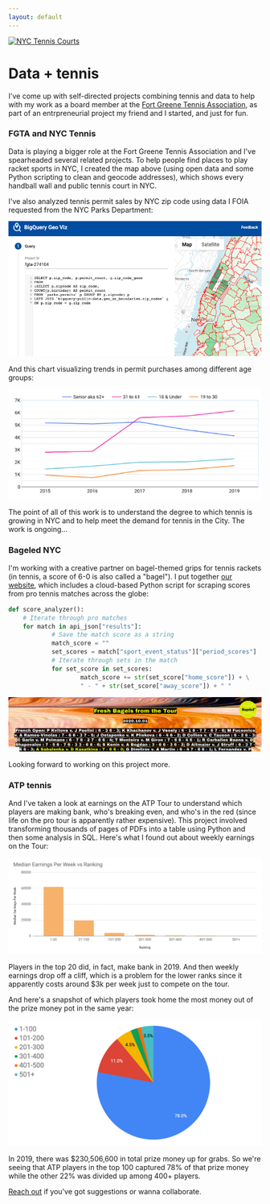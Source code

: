 ```yaml
---
layout: default
---
```


<a href = "assets/images/tennis-map.gif"><img src="assets/images/tennis-map.gif" alt="NYC Tennis Courts"></a>

# Data + tennis

I've come up with self-directed projects combining tennis and data to help with my work as a board member at the [Fort Greene Tennis Association](http://www.fortgreenetennis.org/), as part of an entrpreneurial project my friend and I started, and just for fun. 

### FGTA and NYC Tennis

Data is playing a bigger role at the Fort Greene Tennis Association and I've spearheaded several related projects. To help people find places to play racket sports in NYC, I created the map above (using open data and some Python scripting to clean and geocode addresses), which shows every handball wall and public tennis court in NYC.

I've also analyzed tennis permit sales by NYC zip code using data I FOIA requested from the NYC Parks Department:

<a href = "assets/images/geo-viz.png"><img src="assets/images/geo-viz.png" alt="Map of tennis permit sales"></a>

And this chart visualizing trends in permit purchases among different age groups:

<a href = "assets/images/permits-age.png"><img src="assets/images/permits-age.png" alt="Tennis permits age groups"></a>

The point of all of this work is to understand the degree to which tennis is growing in NYC and to help meet the demand for tennis in the City. The work is ongoing...

### Bageled NYC

I'm working with a creative partner on bagel-themed grips for tennis rackets (in tennis, a score of 6-0 is also called a "bagel"). I put together [our website](https://www.bageled.nyc/), which includes a cloud-based Python script for scraping scores from pro tennis matches across the globe:

```python
def score_analyzer():
    # Iterate through pro matches
    for match in api_json["results"]:                
            # Save the match score as a string
            match_score = ""
            set_scores = match["sport_event_status"]["period_scores"]
            # Iterate through sets in the match
            for set_score in set_scores:                
                    match_score += str(set_score["home_score"]) + \
                    " - " + str(set_score["away_score"]) + " "
```

<a href = "assets/images/bageled.png"><img src="assets/images/bageled.png" alt="bageled.nyc"></a>

Looking forward to working on this project more.

### ATP tennis

And I've taken a look at earnings on the ATP Tour to understand which players are making bank, who's breaking even, and who's in the red (since life on the pro tour is apparently rather expensive). This project involved transforming thousands of pages of PDFs into a table using Python and then some analysis in SQL. Here's what I found out about weekly earnings on the Tour:

<a href = "assets/images/ranking-groups.png"><img src="assets/images/ranking-groups.png" alt="Ranking groups"></a>

Players in the top 20 did, in fact, make bank in 2019. And then weekly earnings drop off a cliff, which is a problem for the lower ranks since it apparently costs around $3k per week just to compete on the tour.

And here's a snapshot of which players took home the most money out of the prize money pot in the same year:

<a href = "assets/images/pie-earnings.png"><img src="assets/images/pie-earnings.png" alt="Pie of earnings"></a>

In 2019, there was $230,506,600 in total prize money up for grabs. So we're seeing that ATP players in the top 100 captured 78% of that prize money while the other 22% was divided up among 400+ players.

[Reach out](./contact.md) if you've got suggestions or wanna collaborate.